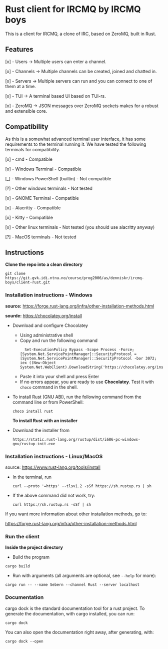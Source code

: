# Rust client for IRCMQ by IRCMQ boys

This is a client for IRCMQ, a clone of IRC, based on ZeroMQ, built in Rust.

## Features

[x] - Users -> Multiple users can enter a channel.

[x] - Channels -> Multiple channels can be created, joined and chatted in.

[x] - Servers -> Multiple servers can run and you can connect to one of them at a time.

[x] - TUI -> A terminal based UI based on TUI-rs.

[x] - ZeroMQ -> JSON messages over ZeroMQ sockets makes for a robust and extensible core.


## Compatibility

As this is a somewhat advanced terminal user interface, it has some requirements to the terminal running it. We have tested the following terminals for compatibility.

[x] - cmd - Compatible

[x] - Windows Terminal - Compatible

[_] - Windows PowerShell (builtin) - Not compatible

[?] - Other windows terminals - Not tested

[x] - GNOME Terminal - Compatible

[x] - Alacritty - Compatible

[x] - Kitty - Compatible

[x] - Other linux terminals - Not tested (you should use alacritty anyway)

[?] - MacOS terminals - Not tested

## Instructions

**Clone the repo into a clean directory**

```
git clone https://git.gvk.idi.ntnu.no/course/prog2006/as/denniskr/ircmq-boys/client-rust.git
```

### Installation instructions - Windows

**source:** https://forge.rust-lang.org/infra/other-installation-methods.html

**sourde:** https://chocolatey.org/install

- Download and configure Chocolatey
  - Using administrative shell
  - Copy and run the following command
    ```
      Set-ExecutionPolicy Bypass -Scope Process -Force; [System.Net.ServicePointManager]::SecurityProtocol = [System.Net.ServicePointManager]::SecurityProtocol -bor 3072; iex ((New-Object System.Net.WebClient).DownloadString('https://chocolatey.org/install.ps1'))
    ```
  - Paste it into your shell and press Enter
  - If no errors appear, you are ready to use **Chocolatey**. Test it with `choco` command in the shell.
- To install Rust (GNU ABI), run the following command from the command line or from PowerShell:

  ```
  choco install rust
  ```

  **To install Rust with an installer**

- Download the installer from
  ```
  https://static.rust-lang.org/rustup/dist/i686-pc-windows-gnu/rustup-init.exe
  ```

### Installation instructions - Linux/MacOS

source: https://www.rust-lang.org/tools/install

- In the terminal, run

  ```
  curl --proto '=https' --tlsv1.2 -sSf https://sh.rustup.rs | sh
  ```

- If the above command did not work, try:

  ```
  curl https://sh.rustup.rs -sSf | sh
  ```

If you want more information about other installation methods, go to:

https://forge.rust-lang.org/infra/other-installation-methods.html

### Run the client

**Inside the project directory**

* Build the program

```
cargo build
```

* Run with arguments (all arguments are optional, see `--help` for more):

```
cargo run -- --name Sebern --channel Rust --server localhost
```

### Documentation

cargo dock is the standard documentation tool for a rust project. To generate the documentation, with cargo installed, you can run:

```
cargo dock
```

You can also open the documentation right away, after generating, with:
```
cargo dock --open
```

